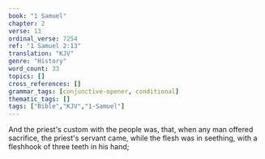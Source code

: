 ```yaml
---
book: "1 Samuel"
chapter: 2
verse: 13
ordinal_verse: 7254
ref: "1 Samuel 2:13"
translation: "KJV"
genre: "History"
word_count: 33
topics: []
cross_references: []
grammar_tags: [conjunctive-opener, conditional]
thematic_tags: []
tags: ["Bible","KJV","1-Samuel"]
---
```

And the priest's custom with the people was, that, when any man offered sacrifice, the priest's servant came, while the flesh was in seething, with a fleshhook of three teeth in his hand;
